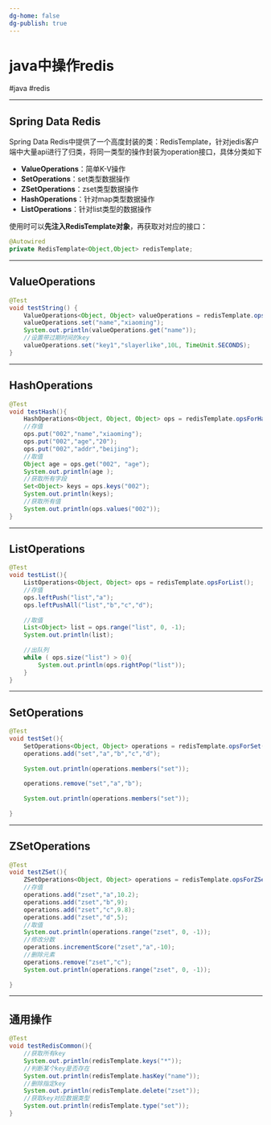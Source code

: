 ```yaml
---
dg-home: false
dg-publish: true
---
```

# java中操作redis
#java #redis 

---
## Spring Data Redis
Spring Data Redis中提供了一个高度封装的类：RedisTemplate，针对jedis客户端中大量api进行了归类，将同一类型的操作封装为operation接口，具体分类如下
- **ValueOperations**：简单K-V操作
- **SetOperations**：set类型数据操作
- **ZSetOperations**：zset类型数据操作
- **HashOperations**：针对map类型数据操作
- **ListOperations**：针对list类型的数据操作

使用时可以**先注入RedisTemplate对象**，再获取对对应的接口：
```java
@Autowired  
private RedisTemplate<Object,Object> redisTemplate;
```
---
## ValueOperations
```java
@Test
void testString() {
    ValueOperations<Object, Object> valueOperations = redisTemplate.opsForValue();
    valueOperations.set("name","xiaoming");
    System.out.println(valueOperations.get("name"));
    //设置带过期时间的key
    valueOperations.set("key1","slayerlike",10L, TimeUnit.SECONDS);
}
```

---
## HashOperations
```java
@Test  
void testHash(){  
    HashOperations<Object, Object, Object> ops = redisTemplate.opsForHash();  
    //存值  
    ops.put("002","name","xiaoming");  
    ops.put("002","age","20");  
    ops.put("002","addr","beijing");  
    //取值  
    Object age = ops.get("002", "age");  
    System.out.println(age );  
    //获取所有字段  
    Set<Object> keys = ops.keys("002");  
    System.out.println(keys);  
    //获取所有值  
    System.out.println(ops.values("002"));  
}
```

---
## ListOperations
```java
@Test  
void testList(){  
    ListOperations<Object, Object> ops = redisTemplate.opsForList();  
    //存值  
    ops.leftPush("list","a");  
    ops.leftPushAll("list","b","c","d");  
  
    //取值  
    List<Object> list = ops.range("list", 0, -1);  
    System.out.println(list);  
  
    //出队列  
    while ( ops.size("list") > 0){  
        System.out.println(ops.rightPop("list"));  
    }
}
```
---
## SetOperations
```java
@Test  
void testSet(){  
    SetOperations<Object, Object> operations = redisTemplate.opsForSet();  
    operations.add("set","a","b","c","d");  
  
    System.out.println(operations.members("set"));  
  
    operations.remove("set","a","b");  
  
    System.out.println(operations.members("set"));  
  
}
```
---
## ZSetOperations
```java
@Test  
void testZSet(){  
    ZSetOperations<Object, Object> operations = redisTemplate.opsForZSet();  
    //存值  
    operations.add("zset","a",10.2);  
    operations.add("zset","b",9);  
    operations.add("zset","c",9.8);  
    operations.add("zset","d",5);  
    //取值  
    System.out.println(operations.range("zset", 0, -1));  
    //修改分数  
    operations.incrementScore("zset","a",-10);  
    //删除元素  
    operations.remove("zset","c");  
    System.out.println(operations.range("zset", 0, -1));  
  
}
```
---
## 通用操作
```java
@Test  
void testRedisCommon(){  
    //获取所有key  
    System.out.println(redisTemplate.keys("*"));  
    //判断某个key是否存在  
    System.out.println(redisTemplate.hasKey("name"));  
    //删除指定key  
    System.out.println(redisTemplate.delete("zset"));  
    //获取key对应数据类型  
    System.out.println(redisTemplate.type("set"));  
}
```